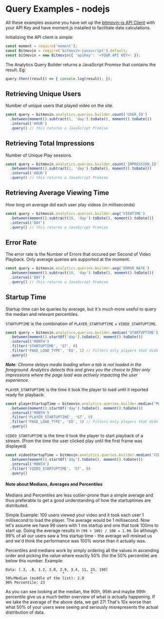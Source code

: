 # Query Examples - nodejs

All these examples assume you have set up the [bitmovin-js API Client](https://github.com/bitmovin/bitmovin-javascript) with your API Key and have moment.js installed to facilitate date calculations.

Initializing the API client is simple:

```js
const moment = require('moment');
const Bitmovin = require('bitmovin-javascript').default;
const bitmovin = new Bitmovin({ 'apiKey': '<YOUR API KEY>' });
```

The Analytics Query Builder returns a JavaScript Promise that contains the result. Eg:

```js
query.then((result) => { console.log(result); });
```

## Retrieving Unique Users
Number of unique users that played video on the site.

```js
const query = bitmovin.analytics.queries.builder.count('USER_ID')
  .between(moment().subtract(1, 'day').toDate(), moment().toDate())
  .interval('HOUR')
  .query() // this returns a JavaScript Promise
```

## Retrieving Total Impressions

Number of Unique Play sessions.

```js
const query = bitmovin.analytics.queries.builder.count('IMPRESSION_ID')
  .between(moment().subtract(1, 'day').toDate(), moment().toDate())
  .interval('HOUR')
  .query() // this returns a JavaScript Promise
```

## Retrieving Average Viewing Time

How long on average did each user play videos (in milliseconds)

```js
const query = bitmovin.analytics.queries.builder.avg('VIEWTIME')
  .between(moment().subtract(10, 'day').toDate(), moment().toDate())
  .interval('DAY')
  .query() // this returns a JavaScript Promise
```

## Error Rate

The error rate is the Number of Errors that occured per Second of Video Playback. Only average queries are supported at the moment.

```js
const query = bitmovin.analytics.queries.builder.avg('ERROR_RATE')
  .between(moment().subtract(10, 'day').toDate(), moment().toDate())
  .interval('DAY')
  .query() // this returns a JavaScript Promise
```

## Startup Time

Startup time can be queries by average, but it's much more useful to query the median and relevant percentiles.

`STARTUPTIME` is the combination of `PLAYER_STARTUPTIME` + `VIDEO_STARTUPTIME`.

```js
const query = bitmovin.analytics.queries.builder.median('STARTUPTIME')
  .between(moment().startOf('day').toDate(), moment().toDate())
  .interval('MONTH')
  .filter('STARTUPTIME', 'GT', 0)
  .filter('PAGE_LOAD_TYPE', 'EQ', 1) // Filters only players that didn't load in the background
  .query()
```

_**Note**: Chrome delays media loading when a tab is not loaded in the foreground. Analytics detects this and gives you the choice to filter only impressions where the page load was actively impacting the user experience._

`PLAYER_STARTUPTIME` is the time it took the player to load until it reported ready for playback:

```js
const playerStartupTime = bitmovin.analytics.queries.builder.median('PLAYER_STARTUPTIME')
  .between(moment().startOf('day').toDate(), moment().toDate())
  .interval('MONTH')
  .filter('PLAYER_STARTUPTIME', 'GT', 0)
  .filter('PAGE_LOAD_TYPE', 'EQ', 1) // Filters only players that didn't load in the background
  .query()
```

`VIDEO_STARTUPTIME` is the time it took the player to start playback of a stream. (From the time the user clicked play until the first frame was displayed)

```js
const videoStartupTime = bitmovin.analytics.queries.builder.median('VIDEO_STARTUPTIME')
  .between(moment().startOf('day').toDate(), moment().toDate())
  .interval('MONTH')
  .filter('VIDEO_STARTUPTIME', 'GT', 0)
  .query()
```

#### Note about Medians, Averages and Percentiles
Medians and Percentiles are less outlier-prone than a simple average and thus preferable to get a good understanding of how the startuptimes are distributed.

Simple Example: 100 users viewed your video and it took each user 1 millisecond to load the player.
The average would be 1 millisecond.
Now let's assume we have 99 users with 1 ms startup and one that took 100ms to start up. Doing the average results in `(99 + 100) / 100 = 1.99`. So although 99% of all our users saw a 1ms startup time - the average will mislead us and we'd think the performance was 100% worse than it actually was.

Percentiles and medians work by simply ordering all the values in ascending order and picking the value where exactly 50% (for the 50% percentile) are below this number. Example: 

```
Data: [.3, .8, 1.2, 2.8, 2.9, 3.4, 11, 23, 190]
                          ^            ^
50%/Median (middle of the list): 2.9
90% Percentile: 23
```

As you can see looking at the median, the 90th, 95th and maybe 99th percentile give us a much better overview of what is actually happening. If we take the average of the above data, we get 27! That's 10x worse than what 50% of your users were seeing and seriously misrepresents the actual distribution of data.
